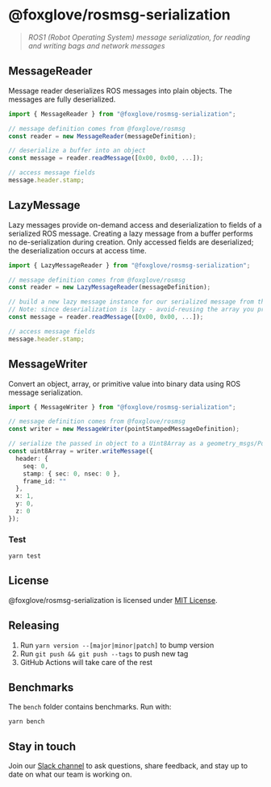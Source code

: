 # @foxglove/rosmsg-serialization

> _ROS1 (Robot Operating System) message serialization, for reading and writing bags and network messages_

## MessageReader

Message reader deserializes ROS messages into plain objects. The messages are fully deserialized.

```typescript
import { MessageReader } from "@foxglove/rosmsg-serialization";

// message definition comes from @foxglove/rosmsg
const reader = new MessageReader(messageDefinition);

// deserialize a buffer into an object
const message = reader.readMessage([0x00, 0x00, ...]);

// access message fields
message.header.stamp;
```

## LazyMessage

Lazy messages provide on-demand access and deserialization to fields of a serialized ROS message. Creating
a lazy message from a buffer performs no de-serialization during creation. Only accessed fields are
deserialized; the deserialization occurs at access time.

```Typescript
import { LazyMessageReader } from "@foxglove/rosmsg-serialization";

// message definition comes from @foxglove/rosmsg
const reader = new LazyMessageReader(messageDefinition);

// build a new lazy message instance for our serialized message from the Uint8Array
// Note: since deserialization is lazy - avoid-reusing the array you provide for other messages
const message = reader.readMessage([0x00, 0x00, ...]);

// access message fields
message.header.stamp;
```

## MessageWriter

Convert an object, array, or primitive value into binary data using ROS message serialization.

```Typescript
import { MessageWriter } from "@foxglove/rosmsg-serialization";

// message definition comes from @foxglove/rosmsg
const writer = new MessageWriter(pointStampedMessageDefinition);

// serialize the passed in object to a Uint8Array as a geometry_msgs/PointStamped message
const uint8Array = writer.writeMessage({
  header: {
    seq: 0,
    stamp: { sec: 0, nsec: 0 },
    frame_id: ""
  },
  x: 1,
  y: 0,
  z: 0
});
```

### Test

`yarn test`

## License

@foxglove/rosmsg-serialization is licensed under [MIT License](https://opensource.org/licenses/MIT).

## Releasing

1. Run `yarn version --[major|minor|patch]` to bump version
2. Run `git push && git push --tags` to push new tag
3. GitHub Actions will take care of the rest

## Benchmarks

The `bench` folder contains benchmarks. Run with:

```
yarn bench
```

## Stay in touch

Join our [Slack channel](https://foxglove.dev/join-slack) to ask questions, share feedback, and stay up to date on what our team is working on.
